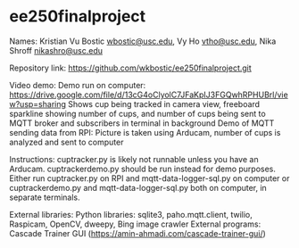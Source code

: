 # ee250finalproject
Names: Kristian Vu Bostic <wbostic@usc.edu>, Vy Ho <vtho@usc.edu>, Nika Shroff <nikashro@usc.edu> 

Repository link: https://github.com/wkbostic/ee250finalproject.git

Video demo: 
	Demo run on computer: https://drive.google.com/file/d/13cG4oClyolC7JFaKpIJ3FGQwhRPHUBrl/view?usp=sharing
		Shows cup being tracked in camera view, freeboard sparkline showing number of cups, and number of cups being
		sent to MQTT broker and subscribers in terminal in background
	Demo of MQTT sending data from RPI: 
		Picture is taken using Arducam, number of cups is analyzed and sent to computer

Instructions: 
cuptracker.py is likely not runnable unless you have an Arducam. cuptrackerdemo.py should be run instead for demo purposes. 
Either run cuptracker.py on RPI and mqtt-data-logger-sql.py on computer or cuptrackerdemo.py and mqtt-data-logger-sql.py
both on computer, in separate terminals. 

External libraries: 
	Python libraries: sqlite3, paho.mqtt.client, twilio, Raspicam, OpenCV, dweepy, Bing image crawler
	External programs: Cascade Trainer GUI (https://amin-ahmadi.com/cascade-trainer-gui/)
